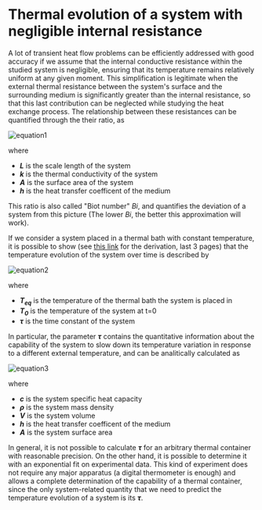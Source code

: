 # Thermal evolution of a system with negligible internal resistance

A lot of transient heat flow problems can be efficiently addressed with good accuracy if we assume that the internal conductive resistance within the studied system is negligible, ensuring that its temperature remains relatively uniform at any given moment. This simplification is legitimate when the external thermal resistance between the system's surface and the surrounding medium is significantly greater than the internal resistance, so that this last contribution can be neglected while studying the heat exchange process. The relationship between these resistances can be quantified through the their ratio, as

![equation1](https://latex.codecogs.com/gif.image?\dpi{110}\frac{R_{int}}{R_{ext}}=\frac{L/kA}{1/hA}=\frac{hL}{k})

where

- ***L*** is the scale length of the system
- ***k*** is the thermal conductivity of the system
- ***A*** is the surface area of the system
- ***h*** is the heat transfer coefficent of the medium

This ratio is also called "Biot number" *Bi*, and quantifies the deviation of a system from this picture (The lower *Bi*, the better this approximation will work).

If we consider a system placed in a thermal bath with constant temperature, it is possible to show (see [this link](https://www.unirc.it/documentazione/materiale_didattico/1467_2015_404_23033.pdf) for the derivation, last 3 pages) that the temperature evolution of the system over time is described by 

![equation2](https://latex.codecogs.com/gif.image?\dpi{110}T(t)=T_e_q&plus;(T_0-T_{eq})e^{-t/\tau})

where

- ***T<sub>eq*** is the temperature of the thermal bath the system is placed in
- ***T<sub>0*** is the temperature of the system at t=0
- ***&tau;*** is the time constant of the system

In particular, the parameter ***&tau;*** contains the quantitative information about the capability of the system to slow down its temperature variation in response to a different external temperature, and can be analitically calculated as

![equation3](https://latex.codecogs.com/gif.image?\dpi{110}\mathbf{\tau}=\frac{c\rho&space;V}{hA})

where

- ***c*** is the system specific heat capacity
- ***&rho;*** is the system mass density
- ***V*** is the system volume
- ***h*** is the heat transfer coefficent of the medium
- ***A*** is the system surface area

In general, it is not possible to calculate ***&tau;*** for an arbitrary thermal container with reasonable precision. On the other hand, it is possible to determine it with an exponential fit on experimental data. This kind of experiment does not require any major apparatus (a digital thermometer is enough) and allows a complete determination of the capability of a thermal container, since the only system-related quantity that we need to predict the temperature evolution of a system is its ***&tau;***.